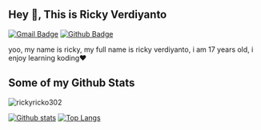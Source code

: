 ## Hey 👋, This is Ricky Verdiyanto
[![Gmail Badge](https://img.shields.io/badge/-verdiyantorky123@gmail.com-c14438?style=flat&logo=Gmail&logoColor=white&link=mailto:verdiyantorky123@gmail.com)](mailto:verdiyantorky123@gmail.com) [![Github Badge](https://img.shields.io/badge/-rickyricko302-grey?style=flat&logo=github&logoColor=white&link=https://github.com/rickyricko302/)](https://www.github.com/rickyricko302/) <p align='left'>yoo, my name is ricky, my full name is ricky verdiyanto, i am 17 years old, i enjoy learning koding❤️</p>
## Some of my Github Stats
<p align=left> <img src=https://komarev.com/ghpvc/?username=rickyricko302 alt=rickyricko302 /> </p>

[![Github stats](https://github-readme-stats.vercel.app/api?username=rickyricko302&show_icons=true&include_all_commits=true)](https://github.com/rickyricko302/github-readme-stats)
[![Top Langs](https://github-readme-stats.vercel.app/api/top-langs/?username=rickyricko302&layout=compact)](https://github.com/rickyricko302/github-readme-stats)

